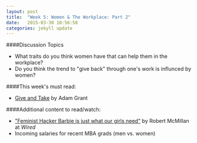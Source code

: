 ```yaml
---
layout: post
title:  "Week 5: Women & The Workplace: Part 2"
date:   2015-03-30 10:56:58
categories: jekyll update
---
```


####Discussion Topics
* What traits do you think women have that can help them in the workplace?
* Do you think the trend to "give back" through one's work is influnced by women? 

####This week's must read:

* [Give and Take](http://www.amazon.com/Give-Take-Helping-Others-Success/dp/0143124986) by Adam Grant

####Additional content to read/watch: 

* ["Feminist Hacker Barbie is just what our girls need"](http://www.wired.com/2014/11/feminist-hacker-barbie-just-little-girls-need/) by Robert McMillan at *Wired*
* Incoming salaries for recent MBA grads (men vs. women)